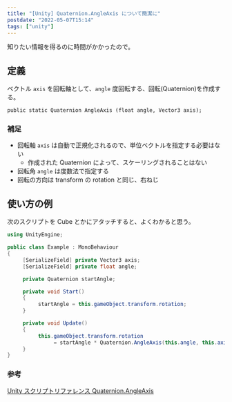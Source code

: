 ```yaml
---
title: "[Unity] Quaternion.AngleAxis について簡潔に"
postdate: "2022-05-07T15:14"
tags: ["unity"]
---
```


知りたい情報を得るのに時間がかかったので。

## 定義

ベクトル `axis` を回転軸として、`angle` 度回転する、回転(Quaternion)を作成する。

```
public static Quaternion AngleAxis (float angle, Vector3 axis);
```

### 補足

- 回転軸 `axis` は自動で正規化されるので、単位ベクトルを指定する必要はない
  - 作成された Quaternion によって、スケーリングされることはない
- 回転角 `angle` は度数法で指定する
- 回転の方向は transform の rotation と同じ、右ねじ

## 使い方の例

次のスクリプトを Cube とかにアタッチすると、よくわかると思う。

```cs
using UnityEngine;

public class Example : MonoBehaviour
{
     [SerializeField] private Vector3 axis;
     [SerializeField] private float angle;

     private Quaternion startAngle;

     private void Start()
     {
          startAngle = this.gameObject.transform.rotation;
     }

     private void Update()
     {
          this.gameObject.transform.rotation
               = startAngle * Quaternion.AngleAxis(this.angle, this.axis);
     }
}
```

### 参考

[Unity スクリプトリファレンス Quaternion.AngleAxis](https://docs.unity3d.com/ja/current/ScriptReference/Quaternion.AngleAxis.html)
